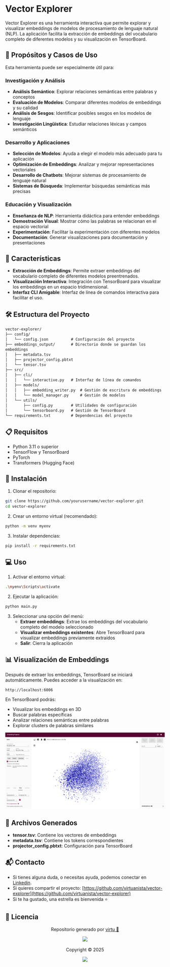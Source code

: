 # Vector Explorer

Vector Explorer es una herramienta interactiva que permite explorar y visualizar embeddings de modelos de procesamiento de lenguaje natural (NLP). La aplicación facilita la extracción de embeddings del vocabulario completo de diferentes modelos y su visualización en TensorBoard.

## 🎯 Propósitos y Casos de Uso

Esta herramienta puede ser especialmente útil para:

### Investigación y Análisis

- **Análisis Semántico**: Explorar relaciones semánticas entre palabras y conceptos
- **Evaluación de Modelos**: Comparar diferentes modelos de embeddings y su calidad
- **Análisis de Sesgos**: Identificar posibles sesgos en los modelos de lenguaje
- **Investigación Lingüística**: Estudiar relaciones léxicas y campos semánticos

### Desarrollo y Aplicaciones

- **Selección de Modelos**: Ayuda a elegir el modelo más adecuado para tu aplicación
- **Optimización de Embeddings**: Analizar y mejorar representaciones vectoriales
- **Desarrollo de Chatbots**: Mejorar sistemas de procesamiento de lenguaje natural
- **Sistemas de Búsqueda**: Implementar búsquedas semánticas más precisas

### Educación y Visualización

- **Enseñanza de NLP**: Herramienta didáctica para entender embeddings
- **Demostración Visual**: Mostrar cómo las palabras se relacionan en el espacio vectorial
- **Experimentación**: Facilitar la experimentación con diferentes modelos
- **Documentación**: Generar visualizaciones para documentación y presentaciones

## 🌟 Características

- **Extracción de Embeddings**: Permite extraer embeddings del vocabulario completo de diferentes modelos preentrenados.
- **Visualización Interactiva**: Integración con TensorBoard para visualizar los embeddings en un espacio tridimensional.
- **Interfaz CLI Amigable**: Interfaz de línea de comandos interactiva para facilitar el uso.

## 🛠️ Estructura del Proyecto

```
vector-explorer/
├── config/
│   └── config.json          # Configuración del proyecto
├── embeddings_output/       # Directorio donde se guardan los embeddings
│   ├── metadata.tsv
│   ├── projector_config.pbtxt
│   └── tensor.tsv
├── src/
│   ├── cli/
│   │   └── interactive.py   # Interfaz de línea de comandos
│   ├── models/
│   │   ├── embedding_writer.py  # Gestión de escritura de embeddings
│   │   └── model_manager.py     # Gestión de modelos
│   └── utils/
│       ├── config.py        # Utilidades de configuración
│       └── tensorboard.py   # Gestión de TensorBoard
└── requirements.txt         # Dependencias del proyecto
```

## 📋 Requisitos

- Python 3.11 o superior
- TensorFlow y TensorBoard
- PyTorch
- Transformers (Hugging Face)

## 🚀 Instalación

1. Clonar el repositorio:

```bash
git clone https://github.com/yourusername/vector-explorer.git
cd vector-explorer
```

2. Crear un entorno virtual (recomendado):

```bash
python -m venv myenv
```

3. Instalar dependencias:

```bash
pip install -r requirements.txt
```

## 💻 Uso

1. Activar el entorno virtual:

```bash
.\myenv\Scripts\activate
```

2. Ejecutar la aplicación:

```bash
python main.py
```

3. Seleccionar una opción del menú:
   - **Extraer embeddings**: Extrae los embeddings del vocabulario completo del modelo seleccionado
   - **Visualizar embeddings existentes**: Abre TensorBoard para visualizar embeddings previamente extraídos
   - **Salir**: Cierra la aplicación

## 📊 Visualización de Embeddings

Después de extraer los embeddings, TensorBoard se iniciará automáticamente. Puedes acceder a la visualización en:

```
http://localhost:6006
```

En TensorBoard podrás:

- Visualizar los embeddings en 3D
- Buscar palabras específicas
- Analizar relaciones semánticas entre palabras
- Explorar clusters de palabras similares

![Ejemplo de visualización de embeddings](src/example.PNG)

## 📁 Archivos Generados

- **tensor.tsv**: Contiene los vectores de embeddings
- **metadata.tsv**: Contiene los tokens correspondientes
- **projector_config.pbtxt**: Configuración para TensorBoard

## 📬 Contacto

- Si tienes alguna duda, o necesitas ayuda, podemos conectar en [Linkedin](https://www.linkedin.com/in/virtuanista/).
- Si quieres compartir el proyecto: [https://github.com/virtuanista/vector-explorer](https://github.com/virtuanista/vector-explorer)
- Si te ha gustado, una estrella es bienvenida ⭐

## 📄 Licencia

<p align="center">
	Repositorio generado por <a href="https://github.com/sabiopobre" target="_blank">virtu 🎣</a>
</p>

<p align="center">
	<img src="https://open.soniditos.com/cat_footer.svg" />
</p>

<p align="center">
	Copyright © 2025
</p>

<p align="center">
	<a href="/LICENSE"><img src="https://img.shields.io/static/v1.svg?style=for-the-badge&label=License&message=MIT&logoColor=d9e0ee&colorA=363a4f&colorB=b7bdf8"/></a>
</p>
